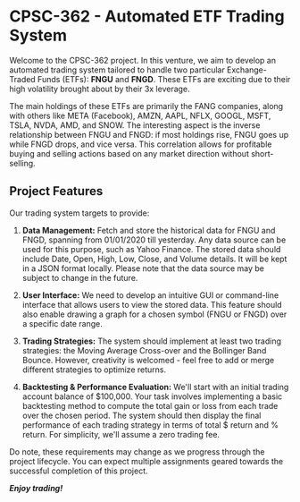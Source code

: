 # CPSC-362 - Automated ETF Trading System

Welcome to the CPSC-362 project. In this venture, we aim to develop an automated trading system tailored to handle two particular Exchange-Traded Funds (ETFs): **FNGU** and **FNGD**. These ETFs are exciting due to their high volatility brought about by their 3x leverage. 

The main holdings of these ETFs are primarily the FANG companies, along with others like META (Facebook), AMZN, AAPL, NFLX, GOOGL, MSFT, TSLA, NVDA, AMD, and SNOW. The interesting aspect is the inverse relationship between FNGU and FNGD: if most holdings rise, FNGU goes up while FNGD drops, and vice versa. This correlation allows for profitable buying and selling actions based on any market direction without short-selling.

## Project Features

Our trading system targets to provide:

1. **Data Management:** Fetch and store the historical data for FNGU and FNGD, spanning from 01/01/2020 till yesterday. Any data source can be used for this purpose, such as Yahoo Finance. The stored data should include Date, Open, High, Low, Close, and Volume details. It will be kept in a JSON format locally. Please note that the data source may be subject to change in the future.

2. **User Interface:** We need to develop an intuitive GUI or command-line interface that allows users to view the stored data. This feature should also enable drawing a graph for a chosen symbol (FNGU or FNGD) over a specific date range.

3. **Trading Strategies:** The system should implement at least two trading strategies: the Moving Average Cross-over and the Bollinger Band Bounce. However, creativity is welcomed - feel free to add or merge different strategies to optimize returns.

4. **Backtesting & Performance Evaluation:** We'll start with an initial trading account balance of $100,000. Your task involves implementing a basic backtesting method to compute the total gain or loss from each trade over the chosen period. The system should then display the final performance of each trading strategy in terms of total $ return and % return. For simplicity, we'll assume a zero trading fee.

Do note, these requirements may change as we progress through the project lifecycle. You can expect multiple assignments geared towards the successful completion of this project.

***Enjoy trading!***
